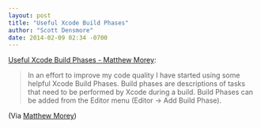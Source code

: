 ```yaml
---
layout: post
title: "Useful Xcode Build Phases"
author: "Scott Densmore"
date: 2014-02-09 02:34 -0700
---
```


[Useful Xcode Build Phases - Matthew Morey](http://matthewmorey.com/xcode-build-phases/?utm_campaign=iOS_Dev_Weekly_Issue_131&utm_medium=email&utm_source=iOS%2BDev%2BWeekly):

> In an effort to improve my code quality I have started using some helpful Xcode Build Phases.
> Build phases are descriptions of tasks that need to be performed by Xcode during a build. Build Phases can be added from the Editor menu (Editor -> Add Build Phase).

(Via [Matthew Morey](http://matthewmorey.com))